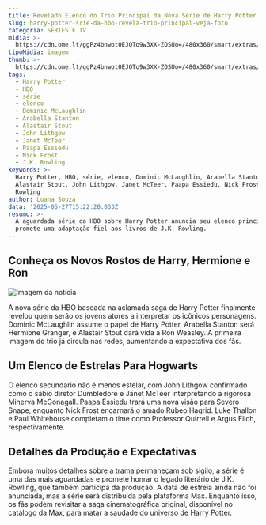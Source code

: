 ```yaml
---
title: Revelado Elenco do Trio Principal da Nova Série de Harry Potter na HBO
slug: harry-potter-srie-da-hbo-revela-trio-principal-veja-foto
categoria: SÉRIES E TV
midia: >-
  https://cdn.ome.lt/ggPz4bnwot0EJOTo9w3XX-ZOSUo=/480x360/smart/extras/conteudos/image_-_2025-05-27T120515.028.png
tipoMidia: imagem
thumb: >-
  https://cdn.ome.lt/ggPz4bnwot0EJOTo9w3XX-ZOSUo=/480x360/smart/extras/conteudos/image_-_2025-05-27T120515.028.png
tags:
  - Harry Potter
  - HBO
  - série
  - elenco
  - Dominic McLaughlin
  - Arabella Stanton
  - Alastair Stout
  - John Lithgow
  - Janet McTeer
  - Paapa Essiedu
  - Nick Frost
  - J.K. Rowling
keywords: >-
  Harry Potter, HBO, série, elenco, Dominic McLaughlin, Arabella Stanton,
  Alastair Stout, John Lithgow, Janet McTeer, Paapa Essiedu, Nick Frost, J.K.
  Rowling
author: Luana Souza
data: '2025-05-27T15:22:20.033Z'
resumo: >-
  A aguardada série da HBO sobre Harry Potter anuncia seu elenco principal e
  promete uma adaptação fiel aos livros de J.K. Rowling.
---
```


## Conheça os Novos Rostos de Harry, Hermione e Ron

![Imagem da notícia](https://cdn.ome.lt/3XfJkG5hq0McLkD_rXU8--oYRCo=/fit-in/837x500/smart/uploads/conteudo/fotos/image_-_2025-05-27T120515.028.png)

A nova série da HBO baseada na aclamada saga de Harry Potter finalmente revelou quem serão os jovens atores a interpretar os icônicos personagens. Dominic McLaughlin assume o papel de Harry Potter, Arabella Stanton será Hermione Granger, e Alastair Stout dará vida a Ron Weasley. A primeira imagem do trio já circula nas redes, aumentando a expectativa dos fãs.

## Um Elenco de Estrelas Para Hogwarts

O elenco secundário não é menos estelar, com John Lithgow confirmado como o sábio diretor Dumbledore e Janet McTeer interpretando a rigorosa Minerva McGonagall. Paapa Essiedu trará uma nova visão para Severo Snape, enquanto Nick Frost encarnará o amado Rúbeo Hagrid. Luke Thallon e Paul Whitehouse completam o time como Professor Quirrell e Argus Filch, respectivamente.

## Detalhes da Produção e Expectativas

Embora muitos detalhes sobre a trama permaneçam sob sigilo, a série é uma das mais aguardadas e promete honrar o legado literário de J.K. Rowling, que também participa da produção. A data de estreia ainda não foi anunciada, mas a série será distribuída pela plataforma Max. Enquanto isso, os fãs podem revisitar a saga cinematográfica original, disponível no catálogo da Max, para matar a saudade do universo de Harry Potter.
